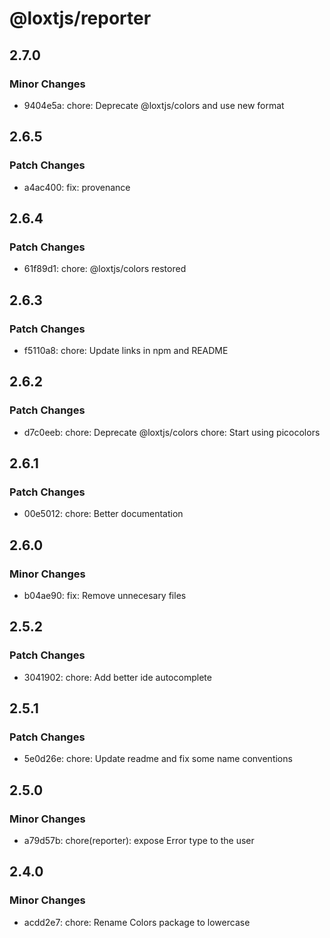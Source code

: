 # @loxtjs/reporter

## 2.7.0

### Minor Changes

- 9404e5a: chore: Deprecate @loxtjs/colors and use new format

## 2.6.5

### Patch Changes

- a4ac400: fix: provenance

## 2.6.4

### Patch Changes

- 61f89d1: chore: @loxtjs/colors restored

## 2.6.3

### Patch Changes

- f5110a8: chore: Update links in npm and README

## 2.6.2

### Patch Changes

- d7c0eeb: chore: Deprecate @loxtjs/colors
  chore: Start using picocolors

## 2.6.1

### Patch Changes

- 00e5012: chore: Better documentation

## 2.6.0

### Minor Changes

- b04ae90: fix: Remove unnecesary files

## 2.5.2

### Patch Changes

- 3041902: chore: Add better ide autocomplete

## 2.5.1

### Patch Changes

- 5e0d26e: chore: Update readme and fix some name conventions

## 2.5.0

### Minor Changes

- a79d57b: chore(reporter): expose Error type to the user

## 2.4.0

### Minor Changes

- acdd2e7: chore: Rename Colors package to lowercase
